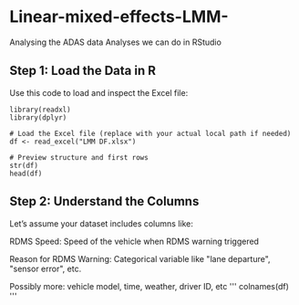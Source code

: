 # Linear-mixed-effects-LMM-
Analysing the ADAS data
Analyses we can do in RStudio

**Step 1: Load the Data in R**
---
Use this code to load and inspect the Excel file:
```
library(readxl)
library(dplyr)

# Load the Excel file (replace with your actual local path if needed)
df <- read_excel("LMM DF.xlsx")

# Preview structure and first rows
str(df)
head(df)
```
**Step 2: Understand the Columns**
---
Let’s assume your dataset includes columns like:

RDMS Speed: Speed of the vehicle when RDMS warning triggered

Reason for RDMS Warning: Categorical variable like "lane departure", "sensor error", etc.

Possibly more: vehicle model, time, weather, driver ID, etc
'''
colnames(df)
'''

